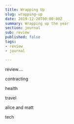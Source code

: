 ```yaml
---
title: Wrapping Up
slug: wrapping-up
date: 2019-12-20T00:00:00Z
summary: Wrapping up the year
section: journal
sub: review
published: false
tags:
- review
- journal

---
```

review....

contracting

health

travel

alice and matt

tech